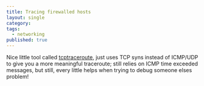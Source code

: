 ```yaml
---
title: Tracing firewalled hosts
layout: single
category:
tags:
  - networking
published: true
---
```


Nice little tool called [tcptraceroute](https://github.com/mct/tcptraceroute), just uses TCP
syns instead of ICMP/UDP to give you a more meaningful traceroute;
still relies on ICMP time exceeded messages, but still, every little
helps when trying to debug someone elses problem!



